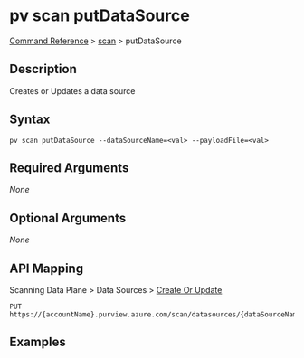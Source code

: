 # pv scan putDataSource
[Command Reference](../../../README.md#command-reference) > [scan](./main.md) > putDataSource

## Description
Creates or Updates a data source

## Syntax
```
pv scan putDataSource --dataSourceName=<val> --payloadFile=<val>
```

## Required Arguments
*None*

## Optional Arguments
*None*

## API Mapping
Scanning Data Plane > Data Sources > [Create Or Update](https://docs.microsoft.com/en-us/rest/api/purview/scanningdataplane/data-sources/create-or-update)
```
PUT https://{accountName}.purview.azure.com/scan/datasources/{dataSourceName}
```

## Examples
```powershell

```